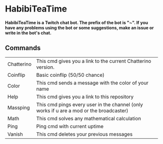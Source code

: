 <h1> HabibiTeaTime </h1>
<h4> HabibiTeaTime is a Twitch chat bot. The prefix of the bot is "~". If you have any problems using the bot or some suggestions, make an issue or write in the bot's chat. </h4>
<h2> Commands </h2>
<table>
	<tr>
		<td>
			Chatterino
		</td>
		<td>
			This cmd gives you a link to the current Chatterino version.
		</td>
	</tr>
	<tr>
		<td>
			Coinflip
		</td>
		<td>
			Basic coinflip (50/50 chance)
		</td>
	</tr>
	<tr>
		<td>
			Color
		</td>
		<td>
			This cmd sends a message with the color of your name
		</td>
	<tr>
		<td>
			Help
		</td>
		<td>
			This cmd gives you a link to this repository
		</td>
	</tr>
	<tr>
		<td>
			Massping
		</td>
		<td>
			This cmd pings every user in the channel (only works if u are a mod or the broadcaster)
		</td>
	</tr>
	<tr>
		<td>
			Math
		</td>
		<td>
			This cmd solves any mathematical calculation
		</td>
	</tr>
	<tr>
		<td>
			Ping
		</td>
		<td>
			Ping cmd with current uptime
		</td>
	</tr>
	<tr>
		<td>
			Vanish
		</td>
		<td>
			This cmd deletes your previous messages
		</td>
	</tr>
</table>